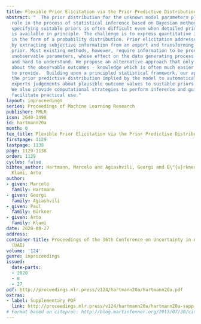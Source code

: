 ```yaml
---
title: Flexible Prior Elicitation via the Prior Predictive Distribution
abstract: "  The prior distribution for the unknown model parameters plays a crucial
  role in the process of statistical inference based on Bayesian methods. However,
  specifying suitable priors is often difficult even when detailed prior knowledge
  is available in principle. The challenge is to express quantitative information
  in the form of a probability distribution. Prior elicitation addresses this question
  by extracting subjective information from an expert and transforming it into a valid
  prior. Most existing methods, however, require information to be provided on the
  unobservable parameters, whose effect on the data generating process is often complicated
  and hard to understand. We propose an alternative approach that only requires knowledge
  about the observable outcomes - knowledge which is often much easier for experts
  to provide.  Building upon a principled statistical framework, our approach utilizes
  the prior predictive distribution implied by the model to automatically transform
  experts judgements about plausible outcome values to suitable priors on the parameters.
  We also provide computational strategies to perform inference and guidelines to
  facilitate practical use."
layout: inproceedings
series: Proceedings of Machine Learning Research
publisher: PMLR
issn: 2640-3498
id: hartmann20a
month: 0
tex_title: Flexible Prior Elicitation via the Prior Predictive Distribution
firstpage: 1129
lastpage: 1138
page: 1129-1138
order: 1129
cycles: false
bibtex_author: Hartmann, Marcelo and Agiashvili, Georgi and B\"{u}rkner, Paul and
  Klami, Arto
author:
- given: Marcelo
  family: Hartmann
- given: Georgi
  family: Agiashvili
- given: Paul
  family: Bürkner
- given: Arto
  family: Klami
date: 2020-08-27
address: 
container-title: Proceedings of the 36th Conference on Uncertainty in Artificial Intelligence
  (UAI)
volume: '124'
genre: inproceedings
issued:
  date-parts:
  - 2020
  - 8
  - 27
pdf: http://proceedings.mlr.press/v124/hartmann20a/hartmann20a.pdf
extras:
- label: Supplementary PDF
  link: http://proceedings.mlr.press/v124/hartmann20a/hartmann20a-supp.pdf
# Format based on citeproc: http://blog.martinfenner.org/2013/07/30/citeproc-yaml-for-bibliographies/
---
```

